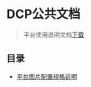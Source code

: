 
# DCP公共文档

> 平台使用说明文档[下载](https://pan.baidu.com/s/1WvTdggVGch_mhUhtWHSm2w)

## 目录

+ [平台图片配置规格说明](pic-setting/README.md)